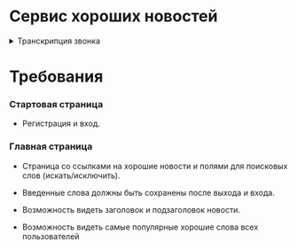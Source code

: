 # Сервис хороших новостей

<details>
<summary>Транскрипция звонка</summary>
<p>
Я слышал, что вы крутые программисты и можете написать программу, которая будет искать в интернетах вместо меня!
Я хочу получить сайт, где я мог бы найти все положительные новости. 
Или новости по ключевым словам! 
Сделайте поля, где я мог бы добавить ключевые слова по которым я хочу видеть новости и по которым не хочу. Например: в первое поле (любимые темы новостей) я ввожу слово "Рестораны", и мне отображаются все новости, в которых есть это слово. Во второе поле (нелюбимые темы новостей) я ввожу слово "Финансы" и портал мне выдаёт все новости в которых есть слово "Рестораны", кроме тех, в которых есть слово "Финансы".
Подключите популярные новостные порталы:

https://ria.ru ...

https://lenta.ru 

https://yandex.ru/news 

https://www.rbc.ru/short_news
	
</p>
</summary>
</details>


# Требования

### Стартовая страница

* Регистрация и вход.

### Главная страница

* Страница со ссылками на хорошие новости и полями для поисковых слов (искать/исключить).

* Введенные слова должны быть сохранены после выхода и входа.

* Возможность видеть заголовок и подзаголовок новости.

* Возможность видеть самые популярные хорошие слова всех пользователей


